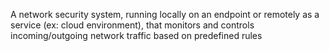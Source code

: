 A network security system, running locally on an endpoint or remotely as a service (ex: cloud environment), that monitors and controls incoming/outgoing network traffic based on predefined rules
